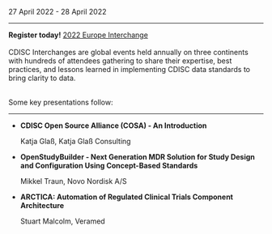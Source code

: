 27 April 2022 - 28 April 2022

---
**Register today!**  [2022 Europe Interchange](https://www.cdisc.org/events/interchange/2022-europe-interchange)  
<br>
CDISC Interchanges are global events held annually on three continents with hundreds of attendees gathering to share their expertise, best practices, and lessons learned in implementing CDISC data standards to bring clarity to data.  
<br>


   Some key presentations follow:

---
* **CDISC Open Source Alliance (COSA) - An Introduction**

   Katja Glaß, Katja Glaß Consulting
* **OpenStudyBuilder - Next Generation MDR Solution for Study Design and Configuration Using Concept-Based Standards**

   Mikkel Traun, Novo Nordisk A/S
* **ARCTICA: Automation of Regulated Clinical Trials Component Architecture**

   Stuart Malcolm, Veramed